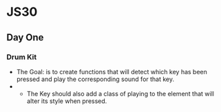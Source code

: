 # JS30


## Day One
### Drum Kit
* The Goal: is to create functions that will detect which key has been pressed and play the corresponding sound for that key. 
* * The Key should also add a class of playing to the element that will alter its style when pressed.
